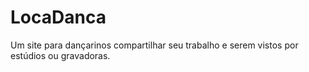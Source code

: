 # LocaDanca
Um site para dançarinos compartilhar seu trabalho e serem vistos por estúdios ou gravadoras.
